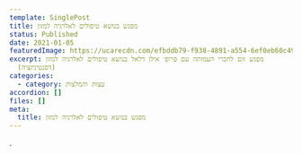```yaml
---
template: SinglePost
title: מפגש בנושא טיפולים לאלרגיה למזון
status: Published
date: 2021-01-05
featuredImage: https://ucarecdn.com/efbddb79-f938-4891-a554-6ef0eb60c499/
excerpt: מפגש זום לחברי העמותה עם פרופ׳ אילן דלאל בנושא טיפולים לאלרגיה למזון
  (דסנטיניזציה)
categories:
  - category: עצות והמלצות
accordion: []
files: []
meta:
  title: מפגש בנושא טיפולים לאלרגיה למזון
---
```

.